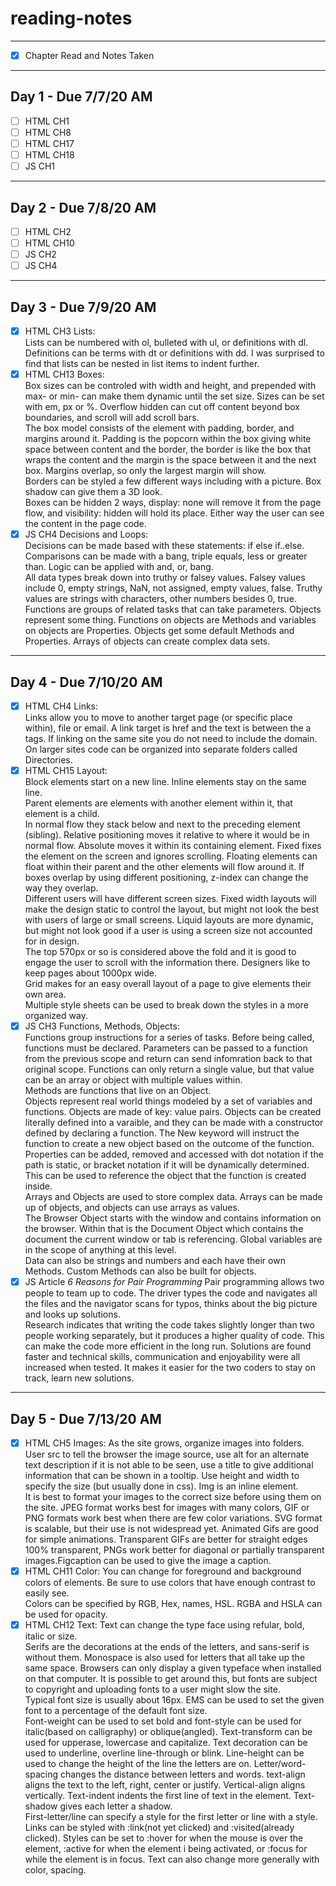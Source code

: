 # reading-notes

---

- [x] Chapter Read and Notes Taken

---

## Day 1 - Due 7/7/20 AM

- [ ] HTML CH1
- [ ] HTML CH8
- [ ] HTML CH17
- [ ] HTML CH18
- [ ] JS CH1

---

## Day 2 - Due 7/8/20 AM

- [ ] HTML CH2
- [ ] HTML CH10
- [ ] JS CH2
- [ ] JS CH4

---

## Day 3 - Due 7/9/20 AM

- [x] HTML CH3 Lists:<br>
      Lists can be numbered with ol, bulleted with ul, or definitions with dl. Definitions can be terms with dt or definitions with dd. I was surprised to find that lists can be nested in list items to indent further.
- [x] HTML CH13 Boxes:<br>
      Box sizes can be controled with width and height, and prepended with max- or min- can make them dynamic until the set size. Sizes can be set with em, px or %. Overflow hidden can cut off content beyond box boundaries, and scroll will add scroll bars.<br>
      The box model consists of the element with padding, border, and margins around it. Padding is the popcorn within the box giving white space between content and the border, the border is like the box that wraps the content and the margin is the space between it and the next box. Margins overlap, so only the largest margin will show.<br>
      Borders can be styled a few different ways including with a picture. Box shadow can give them a 3D look.<br>
      Boxes can be hidden 2 ways, display: none will remove it from the page flow, and visibility: hidden will hold its place. Either way the user can see the content in the page code.
- [x] JS CH4 Decisions and Loops:<br>
      Decisions can be made based with these statements: if else if..else. Comparisons can be made with a bang, triple equals, less or greater than. Logic can be applied with and, or, bang.<br>
      All data types break down into truthy or falsey values. Falsey values include 0, empty strings, NaN, not assigned, empty values, false. Truthy values are strings with characters, other numbers besides 0, true.<br>
      Functions are groups of related tasks that can take parameters. Objects represent some thing. Functions on objects are Methods and variables on objects are Properties. Objects get some default Methods and Properties. Arrays of objects can create complex data sets.

---

## Day 4 - Due 7/10/20 AM

- [x] HTML CH4 Links:<br>
      Links allow you to move to another target page (or specific place within), file or email. A link target is href and the text is between the a tags. If linking on the same site you do not need to include the domain.<br>
      On larger sites code can be organized into separate folders called Directories.
- [x] HTML CH15 Layout:<br>
      Block elements start on a new line. Inline elements stay on the same line.<br>
      Parent elements are elements with another element within it, that element is a child.<br>
      In normal flow they stack below and next to the preceding element (sibling). Relative positioning moves it relative to where it would be in normal flow. Absolute moves it within its containing element. Fixed fixes the element on the screen and ignores scrolling. Floating elements can float within their parent and the other elements will flow around it. If boxes overlap by using different positioning, z-index can change the way they overlap.<br>
      Different users will have different screen sizes. Fixed width layouts will make the design static to control the layout, but might not look the best with users of large or small screens. Liquid layouts are more dynamic, but might not look good if a user is using a screen size not accounted for in design.<br>
      The top 570px or so is considered above the fold and it is good to engage the user to scroll with the information there. Designers like to keep pages about 1000px wide.<br>
      Grid makes for an easy overall layout of a page to give elements their own area.<br>
      Multiple style sheets can be used to break down the styles in a more organized way.
- [x] JS CH3 Functions, Methods, Objects:<br>
      Functions group instructions for a series of tasks. Before being called, functions must be declared. Parameters can be passed to a function from the previous scope and return can send infomration back to that original scope. Functions can only return a single value, but that value can be an array or object with multiple values within.<br>
      Methods are functions that live on an Object.<br>
      Objects represent real world things modeled by a set of variables and functions. Objects are made of key: value pairs. Objects can be created literally defined into a varaible, and they can be made with a constructor defined by declaring a function. The New keyword will instruct the function to create a new object based on the outcome of the function. Properties can be added, removed and accessed with dot notation if the path is static, or bracket notation if it will be dynamically determined. This can be used to reference the object that the function is created inside.<br>
      Arrays and Objects are used to store complex data. Arrays can be made up of objects, and objects can use arrays as values. <br>
      The Browser Object starts with the window and contains information on the browser. Within that is the Document Object which contains the document the current window or tab is referencing. Global variables are in the scope of anything at this level.<br>
      Data can also be strings and numbers and each have their own Methods. Custom Methods can also be built for objects.<br>
- [x] JS Article _6 Reasons for Pair Programming_
      Pair programming allows two people to team up to code. The driver types the code and navigates all the files and the navigator scans for typos, thinks about the big picture and looks up solutions.<br>
      Research indicates that writing the code takes slightly longer than two people working separately, but it produces a higher quality of code. This can make the code more efficient in the long run. Solutions are found faster and technical skills, communication and enjoyability were all increased when tested. It makes it easier for the two coders to stay on track, learn new solutions.

---

## Day 5 - Due 7/13/20 AM

- [x] HTML CH5 Images:
      As the site grows, organize images into folders. <br>
      User src to tell the browser the image source, use alt for an alternate text description if it is not able to be seen, use a title to give additional information that can be shown in a tooltip. Use height and width to specify the size (but usually done in css). Img is an inline element.<br>
      It is best to format your images to the correct size before using them on the site. JPEG format works best for images with many colors, GIF or PNG formats work best when there are few color variations. SVG format is scalable, but their use is not widespread yet. Animated Gifs are good for simple animations. Transparent GIFs are better for straight edges 100% transparent, PNGs work better for diagonal or partially transparent images.Figcaption can be used to give the image a caption.
- [x] HTML CH11 Color:
      You can change for foreground and background colors of elements. Be sure to use colors that have enough contrast to easily see.<br>
      Colors can be specified by RGB, Hex, names, HSL. RGBA and HSLA can be used for opacity.
- [x] HTML CH12 Text:
      Text can change the type face using refular, bold, italic or size.<br>
      Serifs are the decorations at the ends of the letters, and sans-serif is without them. Monospace is also used for letters that all take up the same space. Browsers can only display a given typeface when installed on that computer. It is possible to get around this, but fonts are subject to copyright and uploading fonts to a user might slow the site. <br>
      Typical font size is usually about 16px. EMS can be used to set the given font to a percentage of the default font size.<br>
      Font-weight can be used to set bold and font-style can be used for italic(based on calligraphy) or oblique(angled). Text-transform can be used for upperase, lowercase and capitalize. Text decoration can be used to underline, overline line-through or blink. Line-height can be used to change the height of the line the letters are on. Letter/word-spacing changes the distance between letters and words. text-align aligns the text to the left, right, center or justify. Vertical-align aligns vertically. Text-indent indents the first line of text in the element. Text-shadow gives each letter a shadow.<br>
      First-letter/line can specify a style for the first letter or line with a style. Links can be styled with :link(not yet clicked) and :visited(already clicked). Styles can be set to :hover for when the mouse is over the element, :active for when the element i being activated, or :focus for while the element is in focus.
      Text can also change more generally with color, spacing.
